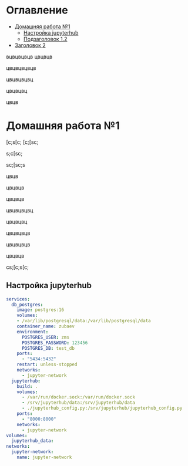 # Оглавление
- [Домашняя работа №1](#домашняя-работа-1)
  - [Настройка jupyterhub](#настройка-jupyterhub)
  - [Подзаголовок 1.2](#подзаголовок-12)
- [Заголовок 2](#заголовок-2)


вцвцвцвцв
цвцвцв


цвцвцвцвцв



цвцвцвцвц



цвцвцвц




цвцв
# Домашняя работа №1
[c;s[c;
[c;[sc;

s;c[sc;


sc;[sc;s


цвцв


цвцвцв


цвцвцв



цвцвцвцвц


цвцвцвц


цвцвцвцв



цвцвцвцв



цвцвцв

cs;[c;s[c;
## Настройка jupyterhub 

```yaml
services:
  db_postgres:
    image: postgres:16
    volumes:
    - /var/lib/postgresql/data:/var/lib/postgresql/data
    container_name: zubaev
    environment:
      POSTGRES_USER: zms
      POSTGRES_PASSWORD: 123456
      POSTGRES_DB: test_db
    ports:
      - "5434:5432"
    restart: unless-stopped
    networks:
      - jupyter-network
  jupyterhub:
    build: .
    volumes:
      - /var/run/docker.sock:/var/run/docker.sock
      - /srv/jupyterhub/data:/srv/jupyterhub/data
      - ./jupyterhub_config.py:/srv/jupyterhub/jupyterhub_config.py
    ports:
      - "8000:8000"
    networks:
      - jupyter-network
volumes:
  jupyterhub_data:
networks:
  jupyter-network:
    name: jupyter-network

